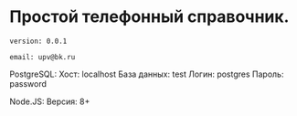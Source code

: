 # Простой телефонный справочник.
```
version: 0.0.1

email: upv@bk.ru
```

PostgreSQL:
Хост: localhost
База данных: test
Логин: postgres
Пароль: password

Node.JS:
Версия: 8+